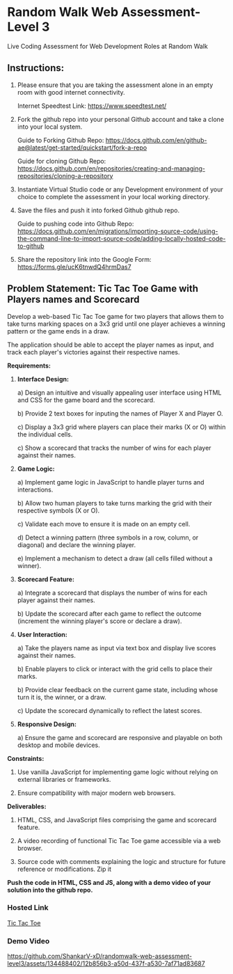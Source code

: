 # Random Walk Web Assessment-Level 3

Live Coding Assessment for Web Development Roles at Random Walk

## Instructions:

1) Please ensure that you are taking the assessment alone in an empty room with good internet connectivity.

   Internet Speedtest Link: https://www.speedtest.net/

2) Fork the github repo into your personal Github account and take a clone into your local system.

   Guide to Forking Github Repo: https://docs.github.com/en/github-ae@latest/get-started/quickstart/fork-a-repo

   Guide for cloning Github Repo: https://docs.github.com/en/repositories/creating-and-managing-repositories/cloning-a-repository

3) Instantiate Virtual Studio code or any Development environment of your choice to complete the assessment in your local working directory.

4) Save the files and push it into forked Github github repo.

   Guide to pushing code into Github Repo: https://docs.github.com/en/migrations/importing-source-code/using-the-command-line-to-import-source-code/adding-locally-hosted-code-to-github

5) Share the repository link into the Google Form: https://forms.gle/ucK6tnwdQ4hrmDas7

## Problem Statement: Tic Tac Toe Game with Players names and Scorecard

Develop a web-based Tic Tac Toe game for two players that allows them to take turns marking spaces on a 3x3 grid until one player achieves a winning pattern or the game ends in a draw. 

The application should be able to accept the player names as input, and track each player's victories against their respective names.

**Requirements:**

1) **Interface Design:**

   a) Design an intuitive and visually appealing user interface using HTML and CSS for the game board and the scorecard.

   b) Provide 2 text boxes for inputing the names of Player X and Player O.
   
   c) Display a 3x3 grid where players can place their marks (X or O) within the individual cells.

   c) Show a scorecard that tracks the number of wins for each player against their names.

2) **Game Logic:**

   a) Implement game logic in JavaScript to handle player turns and interactions.

   b) Allow two human players to take turns marking the grid with their respective symbols (X or O).

   c) Validate each move to ensure it is made on an empty cell.

   d) Detect a winning pattern (three symbols in a row, column, or diagonal) and declare the winning player.

   e) Implement a mechanism to detect a draw (all cells filled without a winner).

3) **Scorecard Feature:**

   a) Integrate a scorecard that displays the number of wins for each player against their names.

   b) Update the scorecard after each game to reflect the outcome (increment the winning player's score or declare a draw).

4) **User Interaction:**

   a) Take the players name as input via text box and display live scores against their names.
   
   b) Enable players to click or interact with the grid cells to place their marks.

   b) Provide clear feedback on the current game state, including whose turn it is, the winner, or a draw.

   c) Update the scorecard dynamically to reflect the latest scores.

5) **Responsive Design:**

   a) Ensure the game and scorecard are responsive and playable on both desktop and mobile devices.

**Constraints:**

1) Use vanilla JavaScript for implementing game logic without relying on external libraries or frameworks.

2) Ensure compatibility with major modern web browsers.




**Deliverables:**

1) HTML, CSS, and JavaScript files comprising the game and scorecard feature.

2) A video recording of functional Tic Tac Toe game accessible via a web browser.

3) Source code with comments explaining the logic and structure for future reference or modifications. Zip it

**Push the code in HTML, CSS and JS, along with a demo video of your solution into the github repo.**

### Hosted Link

[Tic Tac Toe](https://shankar-t3-randomwalk-round-2.vercel.app/)

### Demo Video

https://github.com/ShankarV-xD/randomwalk-web-assessment-level3/assets/134488402/12b856b3-a50d-437f-a530-7af71ad83687

